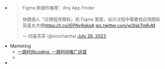 - <blockquote class="twitter-tweet"><p lang="zh" dir="ltr">Figma 新插件推荐：Any App Finder<br><br>快捷插入「应用程序图标」到 Figma 里面，设计过程中需要找应用图标简直太方便<a href="https://t.co/jEPNy9gkqA">https://t.co/jEPNy9gkqA</a> <a href="https://t.co/w3lsk7m6vM">pic.twitter.com/w3lsk7m6vM</a></p>&mdash; 四喜茶茶 (@sixichacha) <a href="https://twitter.com/sixichacha/status/1684041065760980992?ref_src=twsrc%5Etfw">July 26, 2023</a></blockquote> <script async src="https://platform.twitter.com/widgets.js" charset="utf-8"></script>
- Marketing
	- [一周时间coding, 一周时间推广运营](https://www.bannerbear.com/blog/why-you-should-do-50-coding-and-50-marketing-as-a-solo-tech-founder/)
	-
-